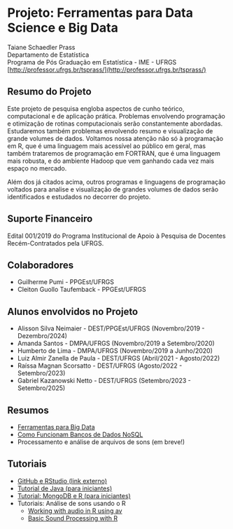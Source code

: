 # Projeto: Ferramentas para Data Science e Big Data

Taiane Schaedler Prass<br>
Departamento de Estatística<br>
Programa de Pós Graduação em Estatística - IME - UFRGS<br>
[http://professor.ufrgs.br/tsprass/](http://professor.ufrgs.br/tsprass/)

## Resumo do Projeto

Este projeto de pesquisa engloba aspectos de cunho teórico, computacional e de aplicação prática. Problemas envolvendo programação e otimização de rotinas computacionais serão constantemente abordadas. Estudaremos também problemas envolvendo resumo e visualização de grande volumes de dados. Voltamos nossa atenção não só à programação em R, que é uma linguagem mais acessível ao público em geral, mas também trataremos de programação em FORTRAN, que é uma linguagem mais robusta, e do ambiente Hadoop que vem ganhando cada vez mais espaço no mercado. 

Além dos já citados acima, outros programas e linguagens de programação voltados para analise e visualização de grandes volumes de dados serão identificados e estudados no decorrer do projeto.

## Suporte Financeiro

Edital 001/2019 do Programa Institucional de Apoio à Pesquisa de Docentes Recém-Contratados pela UFRGS.

## Colaboradores

* Guilherme Pumi - PPGEst/UFRGS
* ‪Cleiton Guollo Taufemback - PPGEst/UFRGS

## Alunos envolvidos no Projeto

* Alisson Silva Neimaier - DEST/PPGEst/UFRGS (Novembro/2019 - Dezembro/2024)
* Amanda Santos - DMPA/UFRGS (Novembro/2019 a Setembro/2020)
* Humberto de Lima - DMPA/UFRGS (Novembro/2019 a Junho/2020)
* Luiz Almir Zanella de Paula - DEST/UFRGS (Abril/2021 - Agosto/2022)
* Raíssa Magnan Scorsatto - DEST/UFRGS (Agosto/2022 - Setembro/2023)
* Gabriel Kazanowski Netto - DEST/UFRGS (Setembro/2023 - Setembro/2025)


## Resumos

* [Ferramentas para Big Data](https://tsprass.github.io/DataScienceTools/Ferramentas) 
* [Como Funcionam Bancos de Dados NoSQL](https://tsprass.github.io/DataScienceTools/NoSQL/NoSQL)
* Processamento e análise de arquivos de sons (em breve!)

## Tutoriais

* [GitHub e RStudio (link externo)](https://resources.github.com/whitepapers/github-and-rstudio/)
* [Tutorial de Java (para iniciantes)](https://tsprass.github.io/DataScienceTools/Java/LearningJava) 
* [Tutorial: MongoDB e R (para iniciantes)](https://tsprass.github.io/DataScienceTools/MongoDB/MongoDB_R)
* Tutoriais: Análise de sons usando o R
  - [Working with audio in R using av](https://ropensci.org/blog/2020/02/03/av-audio/)
  - [Basic Sound Processing with R](https://samcarcagno.altervista.org/psych/sound_proc/sound_proc_R.html)


